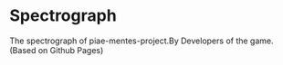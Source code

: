 # Spectrograph
The spectrograph of piae-mentes-project.By Developers of the game.
(Based on Github Pages)
